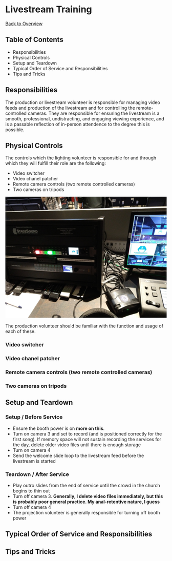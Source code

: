 # Livestream Training
[Back to Overview](README.md)
## Table of Contents
- Responsibilities
- Physical Controls
- Setup and Teardown
- Typical Order of Service and Responsibilities
- Tips and Tricks

## Responsibilities
The production or livestream volunteer is responsible for managing video feeds and production of the livestream and for controlling the remote-controlled cameras. They are responsible for ensuring the livestream is a smooth, professional, undistracting, and engaging viewing experience, and is a passable reflection of in-person attendence to the degree this is possible. 

## Physical Controls
The controls which the lighting volunteer is responsible for and through which they will fulfill their role are the following:

- Video switcher
- Video chanel patcher
- Remote camera controls (two remote controlled cameras)
- Two cameras on tripods

![View of the production / livestream station](./view_of_production_station.jpg)

The production volunteer should be familiar with the function and usage of each of these. 

### Video switcher
### Video chanel patcher
### Remote camera controls (two remote controlled cameras)
### Two cameras on tripods

## Setup and Teardown


### Setup / Before Service
- Ensure the booth power is on __more on this__. 
- Turn on camera 3 and set to record (and is positioned correctly for the first song). If memory space will not sustain recording the services for the day, delete older video files until there is enough storage
- Turn on camera 4
- Send the welcome slide loop to the livestream feed before the livestream is started

### Teardown / After Service
- Play outro slides from the end of service until the crowd in the church begins to thin out
- Turn off camera 3. __Generally, I delete video files immediately, but this is probably poor general practice. My anal-retentive nature, I guess__
- Turn off camera 4
- The projection volunteer is generally responsible for turning off booth power

## Typical Order of Service and Responsibilities

## Tips and Tricks
